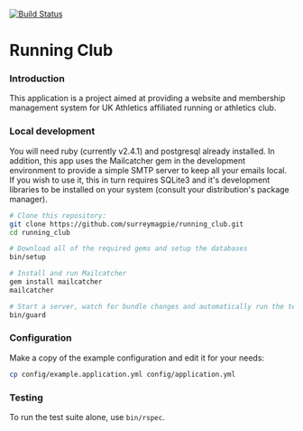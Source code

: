 [![Build Status](https://travis-ci.org/surreymagpie/running_club.svg?branch=master)](https://travis-ci.org/surreymagpie/running_club)

# Running Club

### Introduction
This application is a project aimed at providing a website and membership management system for
UK Athletics affiliated running or athletics club.

### Local development
You will need ruby (currently v2.4.1) and postgresql already installed.
In addition, this app uses the Mailcatcher gem in the development environment to provide a simple
SMTP server to keep all your emails local. If you wish to use it, this in turn requires SQLite3
and it's development libraries to be installed on your system (consult your distribution's
package manager).

```bash
# Clone this repository:
git clone https://github.com/surreymagpie/running_club.git
cd running_club

# Download all of the required gems and setup the databases
bin/setup

# Install and run Mailcatcher
gem install mailcatcher
mailcatcher

# Start a server, watch for bundle changes and automatically run the test suite on any changes.
bin/guard
```

### Configuration

Make a copy of the example configuration and edit it for your needs:

```bash
cp config/example.application.yml config/application.yml
```

### Testing
To run the test suite alone, use `bin/rspec`.
